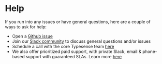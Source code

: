 # Help

If you run into any issues or have general questions, here are a couple of ways to ask for help:

- Open a [Github issue](https://github.com/typesense/typesense/issues)
- Join our [Slack community](https://join.slack.com/t/typesense-community/shared_invite/zt-mx4nbsbn-AuOL89O7iBtvkz136egSJg) to discuss general questions and/or issues
- Schedule a call with the core Typesense team [here](https://calendly.com/jason-typesense/typesense-office-hours)
- We also offer prioritized paid support, with private Slack, email & phone-based support with guaranteed SLAs. Learn more [here](https://typesense.org/support)
